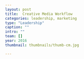 ```yaml
---
layout: post
title:  Creative Media Workflow
categories: leadership, marketing
type: "Leadership"
caption: ""
intro: ""
team: []
year: 2016
thumbnail: thumbnails/thumb-cm.jpg

---
```

